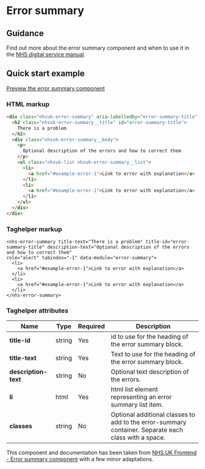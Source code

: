 ﻿# Error summary

## Guidance
Find out more about the error summary component and when to use it in the [NHS digital service manual](https://beta.nhs.uk/service-manual/styles-components-patterns/error-summary).

## Quick start example

[Preview the error summary component](https://dotnetcorefelpoc.azurewebsites.net/components/error-summary)

### HTML markup

```html
<div class="nhsuk-error-summary" aria-labelledby="error-summary-title" role="alert" tabindex="-1" data-module="error-summary">
  <h2 class="nhsuk-error-summary__title" id="error-summary-title">
    There is a problem
  </h2>
  <div class="nhsuk-error-summary__body">
    <p>
      Optional description of the errors and how to correct them
    </p>
    <ul class="nhsuk-list nhsuk-error-summary__list">
      <li>
        <a href="#example-error-1">Link to error with explanation</a>
      </li>
      <li>
        <a href="#example-error-1">Link to error with explanation</a>
      </li>
    </ul>
  </div>
</div>
```

### Taghelper markup

```
<nhs-error-summary title-text="There is a problem" title-id="error-summary-title" description-text="Optional description of the errors and how to correct them" 
role="alert" tabindex="-1" data-module="error-summary">
  <li>
    <a href="#example-error-1">Link to error with explanation</a>
  </li>
  <li>
    <a href="#example-error-1">Link to error with explanation</a>
  </li>
</nhs-error-summary>
```

### Taghelper attributes

| Name                           | Type     | Required  | Description             |
| ------------------------------|----------|-----------|-------------------------|
| **title-id**  | string   | Yes       | id to use for the heading of the error summary block. |
|**title-text**  | string   | Yes       | Text to use for the heading of the error summary block. |
| **description-text**                       | string   | No       | Optional text description of the errors. |
| **li**                       | html   | Yes       | html list element representing an error summary list item. |
| **classes**                   | string   | No        | Optional additional classes to add to the error-summary container. Separate each class with a space. |


This component and documentation has been taken from [NHS.UK Frontend - Error summary component](https://github.com/nhsuk/nhsuk-frontend/tree/master/packages/components/error-summary) with a few minor adaptations.
